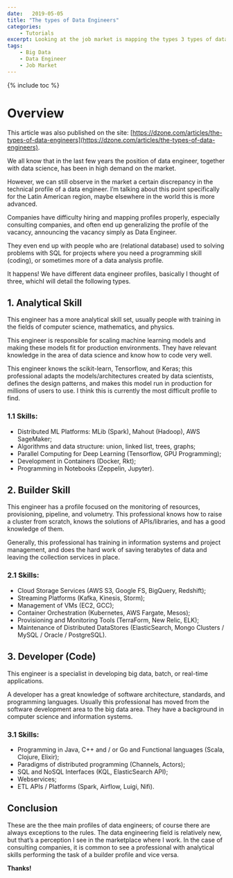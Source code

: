 ```yaml
---
date:   2019-05-05
title: "The types of Data Engineers"
categories: 
    - Tutorials
excerpt: Looking at the job market is mapping the types 3 types of data engineer in the big data area.
tags: 
    - Big Data
    - Data Engineer
    - Job Market 
---
```


{% include toc %}

# Overview 

This article was also published on the site: [https://dzone.com/articles/the-types-of-data-engineers](https://dzone.com/articles/the-types-of-data-engineers).

We all know that in the last few years the position of data engineer, together with data science, has been in high demand on the market.

However, we can still observe in the market a certain discrepancy in the technical profile of a data engineer. I’m talking about this point specifically for the Latin American region, maybe elsewhere in the world this is more advanced.

Companies have difficulty hiring and mapping profiles properly, especially consulting companies, and often end up generalizing the profile of the vacancy, announcing the vacancy simply as Data Engineer.

They even end up with people who are (relational database) used to solving problems with SQL for projects where you need a programming skill (coding), or sometimes more of a data analysis profile.

It happens! We have different data engineer profiles, basically I thought of three, whichI will detail the following types.

## 1. Analytical Skill

This engineer has a more analytical skill set, usually people with training in the fields of computer science, mathematics, and physics.

This engineer is responsible for scaling machine learning models and making these models fit for production environments. They have relevant knowledge in the area of data science and know how to code very well.

This engineer knows the scikit-learn, Tensorflow, and Keras; this professional adapts the models/architectures created by data scientists, defines the design patterns, and makes this model run in production for millions of users to use. I think this is currently the most difficult profile to find.

### 1.1 Skills:

 * Distributed ML Platforms: MLib (Spark), Mahout (Hadoop), AWS SageMaker;
 * Algorithms and data structure: union, linked list, trees, graphs;
 * Parallel Computing for Deep Learning (Tensorflow, GPU Programming);
 * Development in Containers (Docker, Rkt);
 * Programming in Notebooks (Zeppelin, Jupyter).

## 2. Builder Skill

This engineer has a profile focused on the monitoring of resources, provisioning, pipeline, and volumetry. This professional knows how to raise a cluster from scratch, knows the solutions of APIs/libraries, and has a good knowledge of them.

Generally, this professional has training in information systems and project management, and does the hard work of saving terabytes of data and leaving the collection services in place.

### 2.1 Skills:

 * Cloud Storage Services (AWS S3, Google FS, BigQuery, Redshift);
 * Streaming Platforms (Kafka, Kinesis, Storm);
 * Management of VMs (EC2, GCC);
 * Container Orchestration (Kubernetes, AWS Fargate, Mesos);
 * Provisioning and Monitoring Tools (TerraForm, New Relic, ELK);
 * Maintenance of Distributed DataStores (ElasticSearch, Mongo Clusters / MySQL / Oracle / PostgreSQL).

## 3. Developer (Code)

This engineer is a specialist in developing big data, batch, or real-time applications.

A developer has a great knowledge of software architecture, standards, and programming languages. Usually this professional has moved from the software development area to the big data area. They have a background in computer science and information systems.

### 3.1 Skills:

 * Programming in Java, C++ and / or Go and Functional languages (Scala, Clojure, Elixir);
 * Paradigms of distributed programming (Channels, Actors);
 * SQL and NoSQL Interfaces (KQL, ElasticSearch API);
 * Webservices;
 * ETL APIs / Platforms (Spark, Airflow, Luigi, Nifi).

## Conclusion 

These are the thee main profiles of data engineers; of course there are always exceptions to the rules. The data engineering field is relatively new, but that’s a perception I see in the marketplace where I work. In the case of consulting companies, it is common to see a professional with analytical skills performing the task of a builder profile and vice versa.

<b>Thanks!</b>


